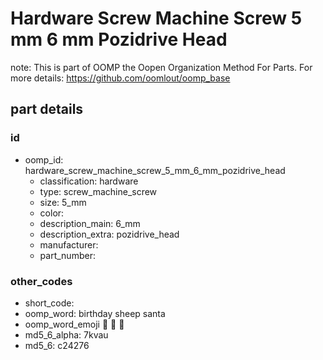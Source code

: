 # Hardware Screw Machine Screw 5 mm 6 mm Pozidrive Head  

note: This is part of OOMP the Oopen Organization Method For Parts. For more details: https://github.com/oomlout/oomp_base

##  part details





### id
* oomp_id: hardware_screw_machine_screw_5_mm_6_mm_pozidrive_head
  * classification: hardware
  * type: screw_machine_screw
  * size: 5_mm
  * color: 
  * description_main: 6_mm
  * description_extra: pozidrive_head
  * manufacturer: 
  * part_number: 

### other_codes
* short_code: 
* oomp_word: birthday sheep santa
* oomp_word_emoji :birthday: :sheep: :santa:
* md5_6_alpha: 7kvau
* md5_6: c24276